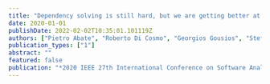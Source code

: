 ```yaml
---
title: "Dependency solving is still hard, but we are getting better at it"
date: 2020-01-01
publishDate: 2022-02-02T10:35:01.101119Z
authors: ["Pietro Abate", "Roberto Di Cosmo", "Georgios Gousios", "Stefano Zacchiroli"]
publication_types: ["1"]
abstract: ""
featured: false
publication: "*2020 IEEE 27th International Conference on Software Analysis, Evolution and Reengineering (SANER)*"
---
```


